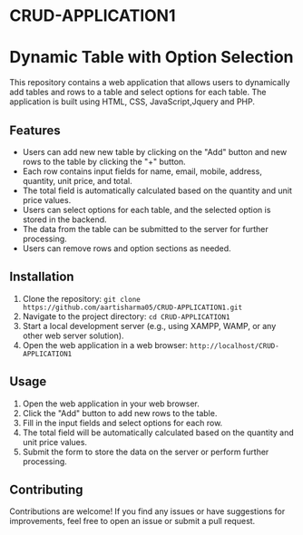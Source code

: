 # CRUD-APPLICATION1

# Dynamic Table with Option Selection

This repository contains a web application that allows users to dynamically add tables and rows to a table and select options for each table. The application is built using HTML, CSS, JavaScript,Jquery and PHP.

## Features

- Users can add new new table by clicking on the "Add" button and new rows to the table by clicking the "+" button.
- Each row contains input fields for name, email, mobile, address, quantity, unit price, and total.
- The total field is automatically calculated based on the quantity and unit price values.
- Users can select options for each table, and the selected option is stored in the backend.
- The data from the table can be submitted to the server for further processing.
- Users can remove rows and option sections as needed.

## Installation

1. Clone the repository: `git clone https://github.com/aartisharma05/CRUD-APPLICATION1.git`
2. Navigate to the project directory: `cd CRUD-APPLICATION1`
3. Start a local development server (e.g., using XAMPP, WAMP, or any other web server solution).
4. Open the web application in a web browser: `http://localhost/CRUD-APPLICATION1`

## Usage

1. Open the web application in your web browser.
2. Click the "Add" button to add new rows to the table.
3. Fill in the input fields and select options for each row.
4. The total field will be automatically calculated based on the quantity and unit price values.
5. Submit the form to store the data on the server or perform further processing.

## Contributing

Contributions are welcome! If you find any issues or have suggestions for improvements, feel free to open an issue or submit a pull request.



